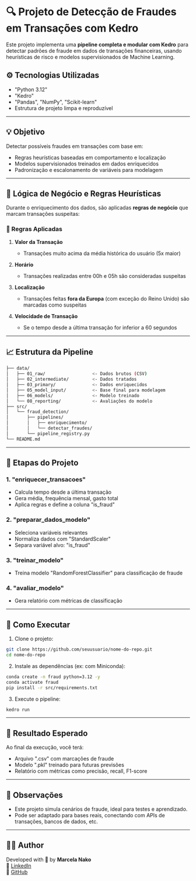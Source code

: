 # 🔍 Projeto de Detecção de Fraudes em Transações com Kedro

Este projeto implementa uma **pipeline completa e modular com Kedro** para detectar padrões de fraude em dados de transações financeiras, usando heurísticas de risco e modelos supervisionados de Machine Learning.

## ⚙️ Tecnologias Utilizadas

- "Python 3.12"
- "Kedro"
- "Pandas", "NumPy", "Scikit-learn"
- Estrutura de projeto limpa e reproduzível

---

## 💡 Objetivo

Detectar possíveis fraudes em transações com base em:
- Regras heurísticas baseadas em comportamento e localização
- Modelos supervisionados treinados em dados enriquecidos
- Padronização e escalonamento de variáveis para modelagem

---

## 🧠 Lógica de Negócio e Regras Heurísticas

Durante o enriquecimento dos dados, são aplicadas **regras de negócio** que marcam transações suspeitas:

### 📌 Regras Aplicadas

1. **Valor da Transação**
   - Transações muito acima da média histórica do usuário (5x maior)

2. **Horário**
   - Transações realizadas entre 00h e 05h são consideradas suspeitas

3. **Localização**
   - Transações feitas **fora da Europa** (com exceção do Reino Unido) são marcadas como suspeitas

4. **Velocidade de Transação**
   - Se o tempo desde a última transação for inferior a 60 segundos

---

## 📈 Estrutura da Pipeline

```bash
├── data/
│   ├── 01_raw/                  <- Dados brutos (CSV)
│   ├── 02_intermediate/         <- Dados tratados
│   ├── 03_primary/              <- Dados enriquecidos
│   ├── 05_model_input/          <- Base final para modelagem
│   ├── 06_models/               <- Modelo treinado
│   └── 08_reporting/            <- Avaliações do modelo
├── src/
│   └── fraud_detection/
│       ├── pipelines/
│       │   ├── enriquecimento/
│       │   └── detectar_fraudes/
│       └── pipeline_registry.py
└── README.md
```

---

## 🧪 Etapas do Projeto

### 1. "enriquecer_transacoes"
- Calcula tempo desde a última transação
- Gera média, frequência mensal, gasto total
- Aplica regras e define a coluna "is_fraud"

### 2. "preparar_dados_modelo"
- Seleciona variáveis relevantes
- Normaliza dados com "StandardScaler"
- Separa variável alvo: "is_fraud"

### 3. "treinar_modelo"
- Treina modelo "RandomForestClassifier" para classificação de fraude

### 4. "avaliar_modelo"
- Gera relatório com métricas de classificação

---

## 🚀 Como Executar

1. Clone o projeto:

```bash
git clone https://github.com/seuusuario/nome-do-repo.git
cd nome-do-repo
```

2. Instale as dependências (ex: com Miniconda):

```bash
conda create -n fraud python=3.12 -y
conda activate fraud
pip install -r src/requirements.txt
```

3. Execute o pipeline:

```bash
kedro run
```

---

## 🧠 Resultado Esperado

Ao final da execução, você terá:
- Arquivo ".csv" com marcações de fraude
- Modelo ".pkl" treinado para futuras previsões
- Relatório com métricas como precisão, recall, F1-score

---

## 📌 Observações

- Este projeto simula cenários de fraude, ideal para testes e aprendizado.
- Pode ser adaptado para bases reais, conectando com APIs de transações, bancos de dados, etc.

---

## 👩‍💻 Author

Developed with 💙 by **Marcela Nako**  
🔗 [LinkedIn](https://www.linkedin.com/in/marcelaabe-alvim/)  
💼 [GitHub](https://github.com/maabenako?tab=repositories)

